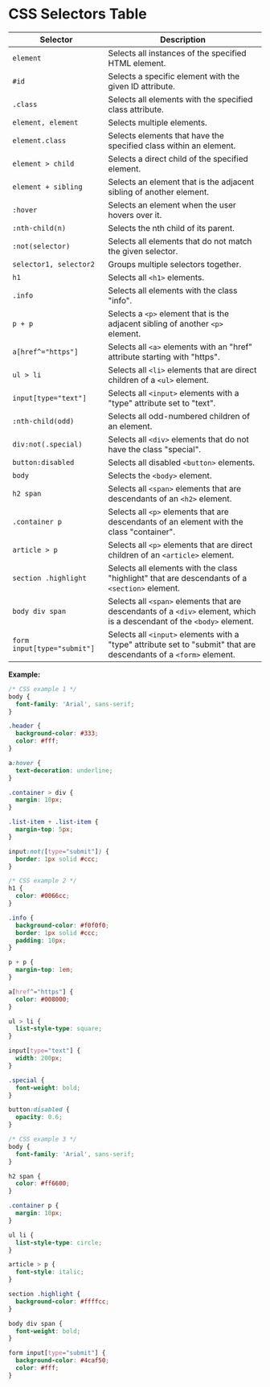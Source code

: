 
# CSS Selectors Table

| Selector                      | Description                                                   |
|-------------------------------|---------------------------------------------------------------|
| `element`                     | Selects all instances of the specified HTML element.           |
| `#id`                         | Selects a specific element with the given ID attribute.        |
| `.class`                      | Selects all elements with the specified class attribute.       |
| `element, element`            | Selects multiple elements.                                     |
| `element.class`               | Selects elements that have the specified class within an element. |
| `element > child`              | Selects a direct child of the specified element.               |
| `element + sibling`            | Selects an element that is the adjacent sibling of another element. |
| `:hover`                      | Selects an element when the user hovers over it.               |
| `:nth-child(n)`               | Selects the nth child of its parent.                           |
| `:not(selector)`              | Selects all elements that do not match the given selector.     |
| `selector1, selector2`         | Groups multiple selectors together.                            |
| `h1`                          | Selects all `<h1>` elements.                                   |
| `.info`                       | Selects all elements with the class "info".                   |
| `p + p`                       | Selects a `<p>` element that is the adjacent sibling of another `<p>` element. |
| `a[href^="https"]`            | Selects all `<a>` elements with an "href" attribute starting with "https". |
| `ul > li`                     | Selects all `<li>` elements that are direct children of a `<ul>` element. |
| `input[type="text"]`          | Selects all `<input>` elements with a "type" attribute set to "text". |
| `:nth-child(odd)`             | Selects all odd-numbered children of an element.              |
| `div:not(.special)`           | Selects all `<div>` elements that do not have the class "special". |
| `button:disabled`              | Selects all disabled `<button>` elements.                     |
| `body`                        | Selects the `<body>` element.                                 |
| `h2 span`                     | Selects all `<span>` elements that are descendants of an `<h2>` element. |
| `.container p`                | Selects all `<p>` elements that are descendants of an element with the class "container". |
| `article > p`                 | Selects all `<p>` elements that are direct children of an `<article>` element. |
| `section .highlight`          | Selects all elements with the class "highlight" that are descendants of a `<section>` element. |
| `body div span`               | Selects all `<span>` elements that are descendants of a `<div>` element, which is a descendant of the `<body>` element. |
| `form input[type="submit"]`   | Selects all `<input>` elements with a "type" attribute set to "submit" that are descendants of a `<form>` element. |

**Example:**

```css
/* CSS example 1 */
body {
  font-family: 'Arial', sans-serif;
}

.header {
  background-color: #333;
  color: #fff;
}

a:hover {
  text-decoration: underline;
}

.container > div {
  margin: 10px;
}

.list-item + .list-item {
  margin-top: 5px;
}

input:not([type="submit"]) {
  border: 1px solid #ccc;
}

/* CSS example 2 */
h1 {
  color: #0066cc;
}

.info {
  background-color: #f0f0f0;
  border: 1px solid #ccc;
  padding: 10px;
}

p + p {
  margin-top: 1em;
}

a[href^="https"] {
  color: #008000;
}

ul > li {
  list-style-type: square;
}

input[type="text"] {
  width: 200px;
}

.special {
  font-weight: bold;
}

button:disabled {
  opacity: 0.6;
}

/* CSS example 3 */
body {
  font-family: 'Arial', sans-serif;
}

h2 span {
  color: #ff6600;
}

.container p {
  margin: 10px;
}

ul li {
  list-style-type: circle;
}

article > p {
  font-style: italic;
}

section .highlight {
  background-color: #ffffcc;
}

body div span {
  font-weight: bold;
}

form input[type="submit"] {
  background-color: #4caf50;
  color: #fff;
}
```